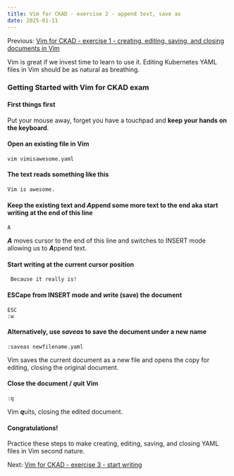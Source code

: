 ```yaml
---
title: Vim for CKAD - exercise 2 - append text, save as
date: 2025-01-11
---
```

Previous: [Vim for CKAD - exercise 1 - creating, editing, saving, and closing documents in Vim](https://miroberes.github.io/CKAD-Exam-Tips/CKAD-Exam-Tips-vim-exercises/CKAD-Exam-Tips-vim-exercises-001.html)

Vim is great if we invest time to learn to use it. Editing Kubernetes YAML files in Vim should be as natural as breathing.

### Getting Started with Vim for CKAD exam

#### First things first
Put your mouse away, forget you have a touchpad and **keep your hands on the keyboard**.

#### Open an existing file in Vim
```
vim vimisawesome.yaml
```

#### The text reads something like this
```
Vim is awesome.
```

#### Keep the existing text and ***A***ppend some more text to the end aka start writing at the end of this line
```
A
```
***A*** moves cursor to the end of this line and switches to INSERT mode allowing us to ***A***ppend text.

#### Start writing at the current cursor position
```
 Because it really is!
```
#### ESCape from INSERT mode and ***w***rite (save) the document
```
ESC
:w
```

#### Alternatively, use ***saveas*** to save the document under a new name
```
:saveas newfilename.yaml
```
Vim saves the current document as a new file and opens the copy for editing, closing the original document.

#### Close the document / ***q***uit Vim
```
:q
```
Vim ***q***uits, closing the edited document.

#### Congratulations!
Practice these steps to make creating, editing, saving, and closing YAML files in Vim second nature.

Next: [Vim for CKAD - exercise 3 - start writing](https://miroberes.github.io/CKAD-Exam-Tips/CKAD-Exam-Tips-vim-exercises/CKAD-Exam-Tips-vim-exercises-003-start-writing.html)
